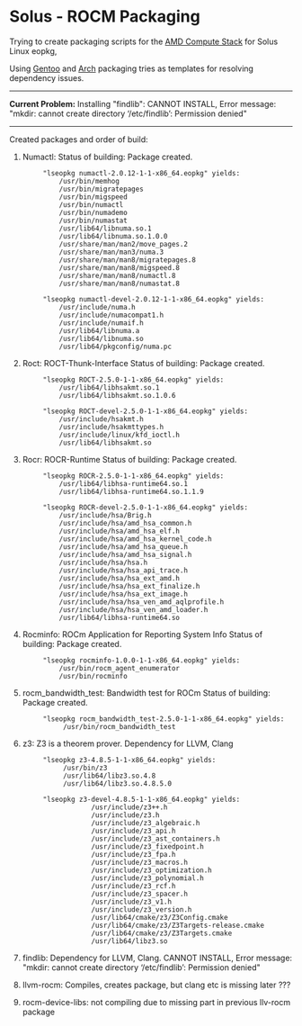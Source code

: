 # Solus - ROCM Packaging
Trying to create packaging scripts for the [AMD Compute Stack](https://github.com/RadeonOpenCompute/ROCm) for Solus Linux eopkg,

Using [Gentoo](https://github.com/justxi/rocm) and [Arch](https://aur.archlinux.org/packages/?K=farnoy&SeB=m) packaging tries as templates for resolving dependency issues.

---------------
**Current Problem:** Installing "findlib":
CANNOT INSTALL, Error message: "mkdir: cannot create directory ‘/etc/findlib’: Permission denied"

---------------
Created packages and order of build:

1) Numactl: Status of building: Package created.

            "lseopkg numactl-2.0.12-1-1-x86_64.eopkg" yields:
                /usr/bin/memhog
                /usr/bin/migratepages
                /usr/bin/migspeed
                /usr/bin/numactl
                /usr/bin/numademo
                /usr/bin/numastat
                /usr/lib64/libnuma.so.1
                /usr/lib64/libnuma.so.1.0.0
                /usr/share/man/man2/move_pages.2
                /usr/share/man/man3/numa.3
                /usr/share/man/man8/migratepages.8
                /usr/share/man/man8/migspeed.8
                /usr/share/man/man8/numactl.8
                /usr/share/man/man8/numastat.8
                
            "lseopkg numactl-devel-2.0.12-1-1-x86_64.eopkg" yields: 
                /usr/include/numa.h
                /usr/include/numacompat1.h
                /usr/include/numaif.h
                /usr/lib64/libnuma.a
                /usr/lib64/libnuma.so
                /usr/lib64/pkgconfig/numa.pc
            
2) Roct:    ROCT-Thunk-Interface
            Status of building: Package created.
         
            "lseopkg ROCT-2.5.0-1-1-x86_64.eopkg" yields: 
                /usr/lib64/libhsakmt.so.1
                /usr/lib64/libhsakmt.so.1.0.6
                
            "lseopkg ROCT-devel-2.5.0-1-1-x86_64.eopkg" yields:
                /usr/include/hsakmt.h
                /usr/include/hsakmttypes.h
                /usr/include/linux/kfd_ioctl.h
                /usr/lib64/libhsakmt.so
                
3) Rocr:    ROCR-Runtime
            Status of building: Package created.
                
            "lseopkg ROCR-2.5.0-1-1-x86_64.eopkg" yields: 
                /usr/lib64/libhsa-runtime64.so.1
                /usr/lib64/libhsa-runtime64.so.1.1.9
                
            "lseopkg ROCR-devel-2.5.0-1-1-x86_64.eopkg" yields:
                /usr/include/hsa/Brig.h
                /usr/include/hsa/amd_hsa_common.h
                /usr/include/hsa/amd_hsa_elf.h
                /usr/include/hsa/amd_hsa_kernel_code.h
                /usr/include/hsa/amd_hsa_queue.h
                /usr/include/hsa/amd_hsa_signal.h
                /usr/include/hsa/hsa.h
                /usr/include/hsa/hsa_api_trace.h
                /usr/include/hsa/hsa_ext_amd.h
                /usr/include/hsa/hsa_ext_finalize.h
                /usr/include/hsa/hsa_ext_image.h
                /usr/include/hsa/hsa_ven_amd_aqlprofile.h
                /usr/include/hsa/hsa_ven_amd_loader.h
                /usr/lib64/libhsa-runtime64.so

4) Rocminfo:    ROCm Application for Reporting System Info 
                Status of building: Package created.
                
            "lseopkg rocminfo-1.0.0-1-1-x86_64.eopkg" yields: 
                /usr/bin/rocm_agent_enumerator
                /usr/bin/rocminfo
                
5) rocm_bandwidth_test: Bandwidth test for ROCm 
                        Status of building: Package created.
                        
            "lseopkg rocm_bandwidth_test-2.5.0-1-1-x86_64.eopkg" yields:
                 /usr/bin/rocm_bandwidth_test
                 
6) z3: Z3 is a theorem prover. Dependency for LLVM, Clang
         
            "lseopkg z3-4.8.5-1-1-x86_64.eopkg" yields:
                 /usr/bin/z3
                 /usr/lib64/libz3.so.4.8
                 /usr/lib64/libz3.so.4.8.5.0
                 
            "lseopkg z3-devel-4.8.5-1-1-x86_64.eopkg" yields: 
                        /usr/include/z3++.h
                        /usr/include/z3.h
                        /usr/include/z3_algebraic.h
                        /usr/include/z3_api.h
                        /usr/include/z3_ast_containers.h
                        /usr/include/z3_fixedpoint.h
                        /usr/include/z3_fpa.h
                        /usr/include/z3_macros.h
                        /usr/include/z3_optimization.h
                        /usr/include/z3_polynomial.h
                        /usr/include/z3_rcf.h
                        /usr/include/z3_spacer.h
                        /usr/include/z3_v1.h
                        /usr/include/z3_version.h
                        /usr/lib64/cmake/z3/Z3Config.cmake
                        /usr/lib64/cmake/z3/Z3Targets-release.cmake
                        /usr/lib64/cmake/z3/Z3Targets.cmake
                        /usr/lib64/libz3.so

7) findlib: Dependency for LLVM, Clang.
            CANNOT INSTALL, Error message: "mkdir: cannot create directory ‘/etc/findlib’: Permission denied"
            
8) llvm-rocm: Compiles, creates package, but clang etc is missing later ???
9) rocm-device-libs: not compiling due to missing part in previous llv-rocm package
         
